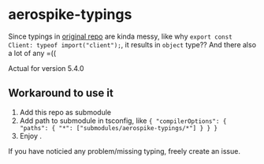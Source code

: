 # aerospike-typings
Since typings in [original repo](https://github.com/aerospike/aerospike-client-nodejs/blob/master/typings/index.d.ts) are kinda messy, like why `export const Client: typeof import("client");`, it results in `object` type?? And there also a lot of any =((

Actual for version 5.4.0

## Workaround to use it
1. Add this repo as submodule
2. Add path to submodule in tsconfig, like `{ "compilerOptions": { "paths": { "*": ["submodules/aerospike-typings/*"] } } }`
3. Enjoy .

If you have noticied any problem/missing typing, freely create an issue.
